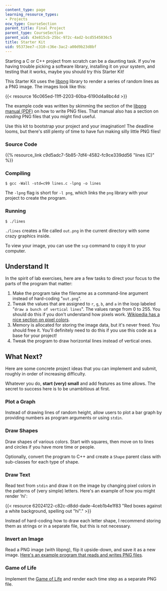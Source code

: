 ```yaml
---
content_type: page
learning_resource_types:
- Projects
ocw_type: CourseSection
parent_title: Final Project
parent_type: CourseSection
parent_uid: 43e815cb-25bc-972c-4ad2-bcd5545036c5
title: Starter Kit
uid: 95373ee7-c310-c36e-3ac2-a00d9b23d8bf
---
```


Starting a C or C++ project from scratch can be a daunting task. If you're having trouble picking a software library, installing it on your system, and testing that it works, maybe you should try this Starter Kit!

This Starter Kit uses the [libpng](http://www.libpng.org/pub/png/libpng.html) library to render a series of random lines as a PNG image. The images look like this:

{{< resource 16c065ed-11ff-2203-60ba-6190d4a8bc4d >}}

The example code was written by skimming the section of the [libpng manual (PDF)](http://www.libpng.org/pub/png/libpng-1.4.0-manual.pdf) on how to write PNG files. That manual also has a section on _reading_ PNG files that you might find useful.

Use this kit to bootstrap your project and your imagination! The deadline looms, but there's still plenty of time to have fun making silly little PNG files!

### Source Code

{{% resource_link c9d5adc7-5b85-7df4-4582-fc9ce339dd56 "lines (C)" %}}

### Compiling

`$ gcc -Wall -std=c99 lines.c -lpng -o lines`

The `-lpng` flag is short for `-l png`, which links the `png` library with your project to create the program.

### Running

`$ ./lines`

`./lines` creates a file called `out.png` in the current directory with some crazy graphics inside.

To view your image, you can use the `scp` command to copy it to your computer.

Understand It
-------------

In the spirit of lab exercises, here are a few tasks to direct your focus to the parts of the program that matter:

1.  Make the program take the filename as a command-line argument instead of hard-coding "`out.png`".
2.  Tweak the values that are assigned to `r`, `g`, `b`, and `a` in the loop labeled "`draw a bunch of vertical lines`". The values range from 0 to 255. You should do this if you don't understand how pixels work. [Wikipedia has a nice section on pixel colors](http://en.wikipedia.org/wiki/RGB#Numeric_representations).
3.  Memory is allocated for storing the image data, but it's never freed. You should free it. You'll definitely need to do this if you use this code as a base for your project!
4.  Tweak the program to draw horizontal lines instead of vertical ones.

What Next?
----------

Here are some concrete project ideas that you can implement and submit, roughly in order of increasing difficulty.

Whatever you do, **start (very) small** and add features as time allows. The secret to success here is to be unambitious at first.

### Plot a Graph

Instead of drawing lines of random height, allow users to plot a bar graph by providing numbers as program arguments or using `stdin`.

### Draw Shapes

Draw shapes of various colors. Start with squares, then move on to lines and circles if you have more time or people.

Optionally, convert the program to C++ and create a `Shape` parent class with sub-classes for each type of shape.

### Draw Text

Read text from `stdin` and draw it on the image by changing pixel colors in the patterns of (very simple) letters. Here's an example of how you might render 'hi':

{{< resource 62024122-c82c-d8dd-dade-4ceb1b4e1f83 "Red boxes against a white background, spelling out "hi"." >}}

Instead of hard-coding how to draw each letter shape, I recommend storing them as strings or in a separate file, but this is not necessary.

### Invert an Image

Read a PNG image (with libpng), flip it upside-down, and save it as a new image. [Here's an example program that reads and writes PNG files](http://zarb.org/~gc/html/libpng.html).

### Game of Life

Implement the [Game of Life](http://en.wikipedia.org/wiki/Conway%27s_Game_of_Life) and render each time step as a separate PNG file.